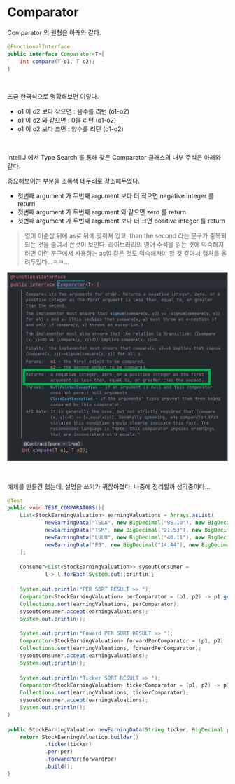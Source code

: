 # Comparator

Comparator 의 원형은 아래와 같다.

```java
@FunctionalInterface
public interface Comparator<T>{
	int compare(T o1, T o2);
}
```

<br>

조금 한국식으로 명확해보면 이렇다.

- o1 이 o2 보다 작으면 : 음수를 리턴 (o1-o2)
- o1 이 o2 와 같으면 : 0을 리턴 (o1-o2)
- o1 이 o2 보다 크면 : 양수를 리턴 (o1-o2)

<br>

IntelliJ 에서 Type Search 를 통해 찾은 Comparator 클래스의 내부 주석은 아래와 같다.

중요해보이는 부분을 초록색 테두리로 강조해두었다.

- 첫번째 argument 가 두번째 argument 보다 더 작으면 negative integer 를 return
- 첫번째 argument 가 두번째 argument 와 같으면 zero 를 return
- 첫번째 argument 가 두번째 argument 보다 더 크면 positive integer 를 return

> 영어 어순상 뒤에 as로 뒤에 맞춰져 있고, than the second 라는 문구가 중복되되는 것을 줄여서 쓴것이 보인다. 라이브러리의 영어 주석을 읽는 것에 익숙해지려면 이런 문구에서 사용하는 as절 같은 것도 익숙해져야 할 것 같아서 캡처를 올려두었다…ㅋㅋ…

![1](./img/COMPARATOR/1.png)

<br>

예제를 만들긴 했는데, 설명을 쓰기가 귀찮아졌다. 나중에 정리할까 생각중이다...

```java
@Test
public void TEST_COMPARATORS(){
    List<StockEarningValuation> earningValuations = Arrays.asList(
            newEarningData("TSLA", new BigDecimal("95.10"), new BigDecimal("44.26")),
            newEarningData("TSM", new BigDecimal("21.53"), new BigDecimal("14.81")),
            newEarningData("LULU", new BigDecimal("40.11"), new BigDecimal("27.19")),
            newEarningData("FB", new BigDecimal("14.44"), new BigDecimal("13.64"))
    );

    Consumer<List<StockEarningValuation>> sysoutConsumer =
            l-> l.forEach(System.out::println);

    System.out.println("PER SORT RESULT >> ");
    Comparator<StockEarningValuation> perComparator = (p1, p2) -> p1.getPer().subtract(p2.getPer()).intValue();
    Collections.sort(earningValuations, perComparator);
    sysoutConsumer.accept(earningValuations);
    System.out.println();

    System.out.println("Foward PER SORT RESULT >> ");
    Comparator<StockEarningValuation> forwardPerComparator = (p1, p2) -> p1.getForwardPer().subtract(p2.getForwardPer()).intValue();
    Collections.sort(earningValuations, forwardPerComparator);
    sysoutConsumer.accept(earningValuations);
    System.out.println();

    System.out.println("Ticker SORT RESULT >> ");
    Comparator<StockEarningValuation> tickerComparator = (p1, p2) -> p1.getTicker().compareTo(p2.getTicker());
    Collections.sort(earningValuations, tickerComparator);
    sysoutConsumer.accept(earningValuations);
    System.out.println();
}

public StockEarningValuation newEarningData(String ticker, BigDecimal per, BigDecimal forwardPer){
    return StockEarningValuation.builder()
            .ticker(ticker)
            .per(per)
            .forwardPer(forwardPer)
            .build();
}
```

